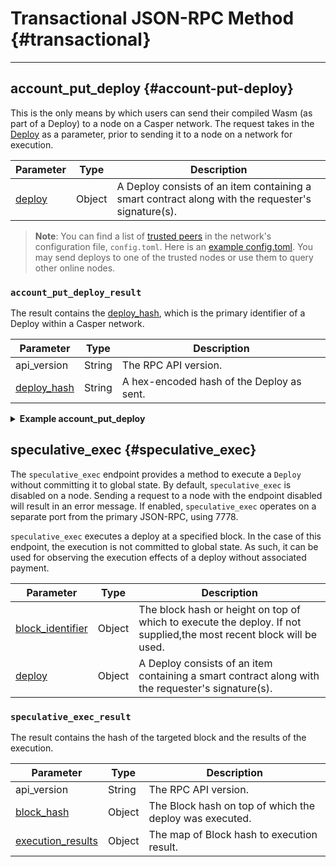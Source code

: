 # Transactional JSON-RPC Method {#transactional}

---

## account_put_deploy {#account-put-deploy}

This is the only means by which users can send their compiled Wasm (as part of a Deploy) to a node on a Casper network. The request takes in the [Deploy](/design/casper-design/#execution-semantics-deploys) as a parameter, prior to sending it to a node on a network for execution.

|Parameter|Type|Description|
|---------|----|-----------|
|[deploy](../../sdkspec/types_chain#deploy)|Object|A Deploy consists of an item containing a smart contract along with the requester's signature(s).|

> **Note**: You can find a list of [trusted peers](https://docs.casperlabs.io/operators/joining/#known-addresses) in the network's configuration file, `config.toml`. Here is an [example config.toml](https://github.com/casper-network/casper-node/blob/dev/resources/production/config-example.toml#L131). You may send deploys to one of the trusted nodes or use them to query other online nodes.

### `account_put_deploy_result`

The result contains the [deploy_hash](../../sdkspec/types_chain#deployhash), which is the primary identifier of a Deploy within a Casper network.

|Parameter|Type|Description|
|---------|----|-----------|
|api_version|String|The RPC API version.|
|[deploy_hash](../../sdkspec/types_chain#deployhash)|String| A hex-encoded hash of the Deploy as sent.|

<details>

<summary><b>Example account_put_deploy</b></summary>

```bash

{
          "name": "account_put_deploy_example",
          "params": [
            {
              "name": "deploy",
              "value": {
                "approvals": [
                  {
                    "signature": "012dbf03817a51794a8e19e0724884075e6d1fbec326b766ecfa6658b41f81290da85e23b24e88b1c8d9761185c961daee1adab0649912a6477bcd2e69bd91bd08",
                    "signer": "01d9bf2148748a85c89da5aad8ee0b0fc2d105fd39d41a4c796536354f0ae2900c"
                  }
                ],
                "hash": "5c9b3b099c1378aa8e4a5f07f59ff1fcdc69a83179427c7e67ae0377d94d93fa",
                "header": {
                  "account": "01d9bf2148748a85c89da5aad8ee0b0fc2d105fd39d41a4c796536354f0ae2900c",
                  "body_hash": "d53cf72d17278fd47d399013ca389c50d589352f1a12593c0b8e01872a641b50",
                  "chain_name": "casper-example",
                  "dependencies": [
                    "0101010101010101010101010101010101010101010101010101010101010101"
                  ],
                  "gas_price": 1,
                  "timestamp": "2020-11-17T00:39:24.072Z",
                  "ttl": "1h"
                },
                "payment": {
                  "StoredContractByName": {
                    "args": [
                      [
                        "amount",
                        {
                          "bytes": "e8030000",
                          "cl_type": "I32",
                          "parsed": 1000
                        }
                      ]
                    ],
                    "entry_point": "example-entry-point",
                    "name": "casper-example"
                  }
                },
                "session": {
                  "Transfer": {
                    "args": [
                      [
                        "amount",
                        {
                          "bytes": "e8030000",
                          "cl_type": "I32",
                          "parsed": 1000
                        }
                      ]
                    ]
                  }
                }
              }
            }
          ],
          "result": {
            "name": "account_put_deploy_example_result",
            "value": {
              "api_version": "1.4.4",
              "deploy_hash": "5c9b3b099c1378aa8e4a5f07f59ff1fcdc69a83179427c7e67ae0377d94d93fa"
            }
          }
        }

```

</details>

## speculative_exec {#speculative_exec}

The `speculative_exec` endpoint provides a method to execute a `Deploy` without committing it to global state. By default, `speculative_exec` is disabled on a node. Sending a request to a node with the endpoint disabled will result in an error message. If enabled, `speculative_exec` operates on a separate port from the primary JSON-RPC, using 7778.

`speculative_exec` executes a deploy at a specified block. In the case of this endpoint, the execution is not committed to global state. As such, it can be used for observing the execution effects of a deploy without associated payment.

|Parameter|Type|Description|
|---------|----|-----------|
|[block_identifier](../../sdkspec/types_chain#blockidentifier)|Object|The block hash or height on top of which to execute the deploy. If not supplied,the most recent block will be used.|
|[deploy](../../sdkspec/types_chain#deploy)|Object|A Deploy consists of an item containing a smart contract along with the requester's signature(s).|

### `speculative_exec_result`

The result contains the hash of the targeted block and the results of the execution.

|Parameter|Type|Description|
|---------|----|-----------|
|api_version|String|The RPC API version.|
|[block_hash](../../sdkspec/types_chain#blockhash)|Object|The Block hash on top of which the deploy was executed.|
|[execution_results](../../sdkspec/types_chain#executionresult)|Object|The map of Block hash to execution result.|